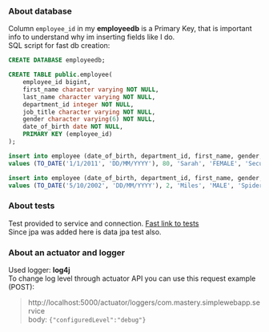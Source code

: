 ### About database
Column `employee_id` in my **employeedb** is a Primary Key, that is important info to understand why im inserting fields like I do.\
SQL script for fast db creation:
```sql
CREATE DATABASE employeedb;

CREATE TABLE public.employee(
    employee_id bigint,
    first_name character varying NOT NULL,
    last_name character varying NOT NULL,
    department_id integer NOT NULL,
    job_title character varying NOT NULL,
    gender character varying(6) NOT NULL,
    date_of_birth date NOT NULL,
    PRIMARY KEY (employee_id)
);

insert into employee (date_of_birth, department_id, first_name, gender, job_title, last_name)
values (TO_DATE('1/1/2011', 'DD/MM/YYYY'), 80, 'Sarah', 'FEMALE', 'Security manager', 'Andersen');

insert into employee (date_of_birth, department_id, first_name, gender, job_title, last_name)
values (TO_DATE('5/10/2002', 'DD/MM/YYYY'), 2, 'Miles', 'MALE', 'Spider-man', 'Morales');
```
### About tests
Test provided to service and connection. [Fast link to tests](https://github.com/kagire/javaTest/tree/main/src/test/java/com/mastery/simplewebapp "Fast link to tests") \
Since jpa was added here is data jpa test also.
### About an actuator and logger
Used logger: **log4j** \
To change log level through actuator API you can use this request example (POST):
> http://localhost:5000/actuator/loggers/com.mastery.simplewebapp.service \
> body: `{"configuredLevel":"debug"}`


